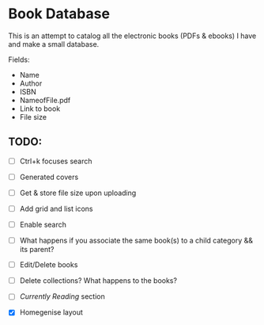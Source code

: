 # Book Database

This is an attempt to catalog all the electronic books (PDFs & ebooks) I have and make a small database.


Fields:

- Name
- Author
- ISBN
- NameofFile.pdf
- Link to book
- File size

## TODO:

- [ ] Ctrl+k focuses search
- [ ] Generated covers
- [ ] Get & store file size upon uploading
- [ ] Add grid and list icons
- [ ] Enable search
- [ ] What happens if you associate the same book(s) to a child category && its parent?
- [ ] Edit/Delete books
- [ ] Delete collections? What happens to the books?
- [ ] _Currently Reading_ section
- [x] Homegenise layout

